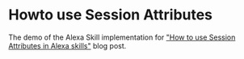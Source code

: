 # Howto use Session Attributes

The demo of the Alexa Skill implementation for ["How to use Session Attributes in Alexa skills"](http://whatdidilearn.info/) blog post.
